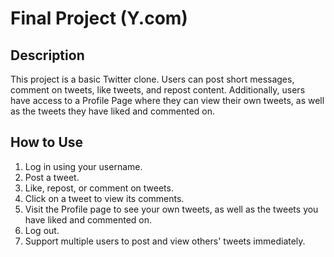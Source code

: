 # Final Project (Y.com)

## Description

This project is a basic Twitter clone.
Users can post short messages, comment on tweets, like tweets, and repost content. Additionally, users have access to a Profile Page where they can view their own tweets, as well as the tweets they have liked and commented on.

## How to Use

1. Log in using your username.
2. Post a tweet.
3. Like, repost, or comment on tweets.
4. Click on a tweet to view its comments.
5. Visit the Profile page to see your own tweets, as well as the tweets you have liked and commented on.
6. Log out.
7. Support multiple users to post and view others' tweets immediately.

